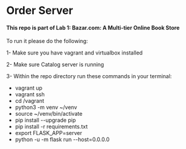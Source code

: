 # Order Server

#### This repo is part of Lab 1: Bazar.com: A Multi-tier Online Book Store

To run it please do the following:

1- Make sure you have vagrant and virtualbox installed

2- Make sure Catalog server is running

3- Within the repo directory run these commands in your terminal:
* vagrant up
* vagrant ssh
* cd /vagrant
* python3 -m venv ~/venv
* source ~/venv/bin/activate
* pip install --upgrade pip
* pip install -r requirements.txt
* export FLASK_APP=server
* python -u -m flask run --host=0.0.0.0
